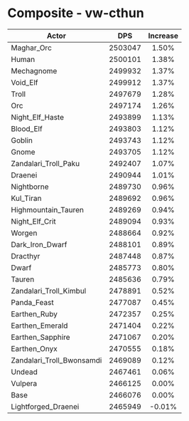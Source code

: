 # Composite - vw-cthun
| Actor | DPS | Increase |
|---|:---:|:---:|
|Maghar_Orc|2503047|1.50%|
|Human|2500101|1.38%|
|Mechagnome|2499932|1.37%|
|Void_Elf|2499912|1.37%|
|Troll|2497679|1.28%|
|Orc|2497174|1.26%|
|Night_Elf_Haste|2493899|1.13%|
|Blood_Elf|2493803|1.12%|
|Goblin|2493743|1.12%|
|Gnome|2493705|1.12%|
|Zandalari_Troll_Paku|2492407|1.07%|
|Draenei|2490944|1.01%|
|Nightborne|2489730|0.96%|
|Kul_Tiran|2489692|0.96%|
|Highmountain_Tauren|2489269|0.94%|
|Night_Elf_Crit|2489094|0.93%|
|Worgen|2488664|0.92%|
|Dark_Iron_Dwarf|2488101|0.89%|
|Dracthyr|2487448|0.87%|
|Dwarf|2485773|0.80%|
|Tauren|2485636|0.79%|
|Zandalari_Troll_Kimbul|2478891|0.52%|
|Panda_Feast|2477087|0.45%|
|Earthen_Ruby|2472357|0.25%|
|Earthen_Emerald|2471404|0.22%|
|Earthen_Sapphire|2471067|0.20%|
|Earthen_Onyx|2470555|0.18%|
|Zandalari_Troll_Bwonsamdi|2469089|0.12%|
|Undead|2467461|0.06%|
|Vulpera|2466125|0.00%|
|Base|2466076|0.00%|
|Lightforged_Draenei|2465949|-0.01%|
